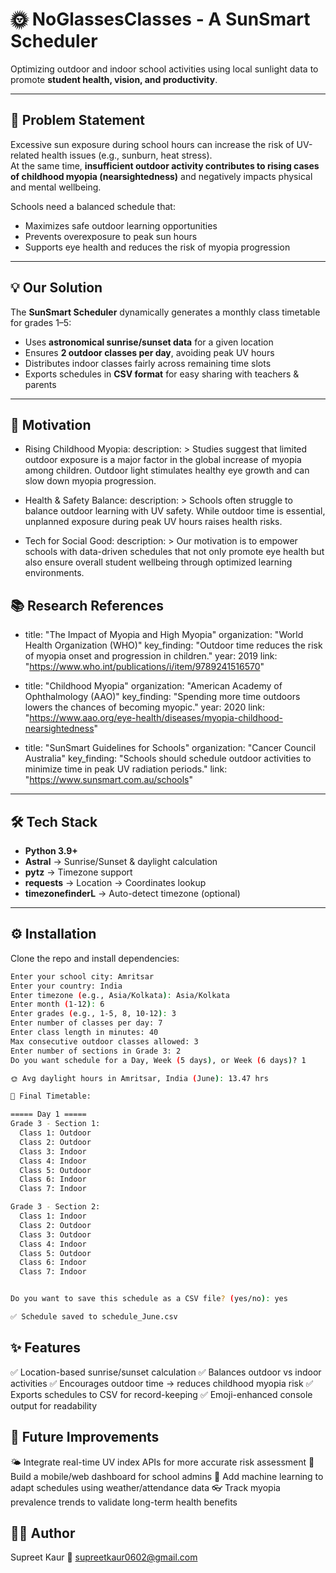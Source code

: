 # 🌞 NoGlassesClasses - A SunSmart Scheduler  

Optimizing outdoor and indoor school activities using local sunlight data to promote **student health, vision, and productivity**.  

---

## 📌 Problem Statement  

Excessive sun exposure during school hours can increase the risk of UV-related health issues (e.g., sunburn, heat stress).  
At the same time, **insufficient outdoor activity contributes to rising cases of childhood myopia (nearsightedness)** and negatively impacts physical and mental wellbeing.  

Schools need a balanced schedule that:  
- Maximizes safe outdoor learning opportunities  
- Prevents overexposure to peak sun hours  
- Supports eye health and reduces the risk of myopia progression  

---

## 💡 Our Solution  

The **SunSmart Scheduler** dynamically generates a monthly class timetable for grades 1–5:  

- Uses **astronomical sunrise/sunset data** for a given location  
- Ensures **2 outdoor classes per day**, avoiding peak UV hours  
- Distributes indoor classes fairly across remaining time slots  
- Exports schedules in **CSV format** for easy sharing with teachers & parents  

---
## 🎯 Motivation
  - Rising Childhood Myopia:
      description: >
        Studies suggest that limited outdoor exposure is a major factor in the global increase 
        of myopia among children. Outdoor light stimulates healthy eye growth and can slow 
        down myopia progression.

  - Health & Safety Balance:
      description: >
        Schools often struggle to balance outdoor learning with UV safety. While outdoor 
        time is essential, unplanned exposure during peak UV hours raises health risks.

  - Tech for Social Good:
      description: >
        Our motivation is to empower schools with data-driven schedules that not only promote 
        eye health but also ensure overall student wellbeing through optimized learning environments.

## 📚 Research References
  - title: "The Impact of Myopia and High Myopia"
    organization: "World Health Organization (WHO)"
    key_finding: "Outdoor time reduces the risk of myopia onset and progression in children."
    year: 2019
    link: "https://www.who.int/publications/i/item/9789241516570"

  - title: "Childhood Myopia"
    organization: "American Academy of Ophthalmology (AAO)"
    key_finding: "Spending more time outdoors lowers the chances of becoming myopic."
    year: 2020
    link: "https://www.aao.org/eye-health/diseases/myopia-childhood-nearsightedness"

  - title: "SunSmart Guidelines for Schools"
    organization: "Cancer Council Australia"
    key_finding: "Schools should schedule outdoor activities to minimize time in peak UV radiation periods."
    link: "https://www.sunsmart.com.au/schools"


---
## 🛠️ Tech Stack  

- **Python 3.9+**  
- **Astral** → Sunrise/Sunset & daylight calculation  
- **pytz** → Timezone support  
- **requests** → Location → Coordinates lookup  
- **timezonefinderL** → Auto-detect timezone (optional)  

---

## ⚙️ Installation  

Clone the repo and install dependencies:  

```bash
Enter your school city: Amritsar
Enter your country: India
Enter timezone (e.g., Asia/Kolkata): Asia/Kolkata
Enter month (1-12): 6
Enter grades (e.g., 1-5, 8, 10-12): 3
Enter number of classes per day: 7
Enter class length in minutes: 40
Max consecutive outdoor classes allowed: 3
Enter number of sections in Grade 3: 2
Do you want schedule for a Day, Week (5 days), or Week (6 days)? 1

🌞 Avg daylight hours in Amritsar, India (June): 13.47 hrs

📅 Final Timetable:

===== Day 1 =====
Grade 3 - Section 1:
  Class 1: Outdoor
  Class 2: Outdoor
  Class 3: Indoor
  Class 4: Indoor
  Class 5: Outdoor
  Class 6: Indoor
  Class 7: Indoor

Grade 3 - Section 2:
  Class 1: Indoor
  Class 2: Outdoor
  Class 3: Outdoor
  Class 4: Indoor
  Class 5: Outdoor
  Class 6: Indoor
  Class 7: Indoor


Do you want to save this schedule as a CSV file? (yes/no): yes

✅ Schedule saved to schedule_June.csv
```
## ✨ Features
✅ Location-based sunrise/sunset calculation
✅ Balances outdoor vs indoor activities
✅ Encourages outdoor time → reduces childhood myopia risk
✅ Exports schedules to CSV for record-keeping
✅ Emoji-enhanced console output for readability

## 🚀 Future Improvements
🌤️ Integrate real-time UV index APIs for more accurate risk assessment
📱 Build a mobile/web dashboard for school admins
🧠 Add machine learning to adapt schedules using weather/attendance data
👓 Track myopia prevalence trends to validate long-term health benefits



## 👩‍💻 Author
Supreet Kaur
📧 supreetkaur0602@gmail.com
